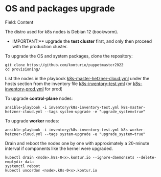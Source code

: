 # OS and packages upgrade

Field: Content

The distro used for k8s nodes is Debian 12 (bookworm).
* IMPORTANT:** upgrade the **test cluster** first, and only then proceed with the production cluster.

To upgrade the OS and system packages, clone the repository:

```
git clone https://github.com/konturio/puppetmaster2022
cd provisioning/
```

List the nodes in the playbook [k8s-master-hetzner-cloud.yml](https://github.com/konturio/puppetmaster2022/blob/main/provisioning/k8s-master-hetzner-cloud.yml) under the hosts section from the inventory file [k8s-inventory-test.yml](https://github.com/konturio/puppetmaster2022/blob/main/provisioning/inventory/k8s-inventory-test.yml) (or [k8s-inventory-prod.yml](https://github.com/konturio/puppetmaster2022/blob/main/provisioning/inventory/k8s-inventory-prod.yml "https://github.com/konturio/puppetmaster2022/blob/main/provisioning/inventory/k8s-inventory-prod.yml") for prod)

To upgrade **control-plane** nodes:

```
ansible-playbook -i inventory/k8s-inventory-test.yml k8s-master-hetzner-cloud.yml --tags system-upgrade -e "upgrade_system=true"
```

To upgrade **worker** nodes:

```
ansible-playbook -i inventory/k8s-inventory-test.yml k8s-worker-hetzner-cloud.yml --tags system-upgrade -e "upgrade_system=true"
```

Drain and reboot the nodes one by one with approximately a 20-minute interval if components like the kernel were upgraded.

```
kubectl drain <node>.k8s-0<x>.kontur.io --ignore-daemonsets --delete-emptydir-data
systemctl reboot
kubectl uncordon <node>.k8s-0<x>.kontur.io
```
